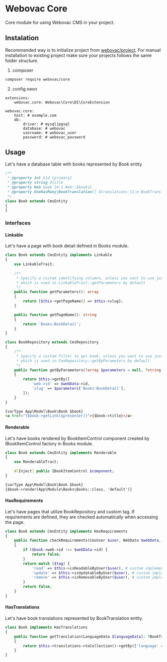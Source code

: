 # Webovac Core

Core module for using Webovac CMS in your project.

## Instalation

Recommended way is to initialize project from [webovac/project](https://www.github.com/webovac/project). For manual installation to existing project make sure your projects follows the same folder structure.

1. composer

```bash
composer require webovac/core
```

2. config.neon

```neon
extensions:
    webovac.core: Webovac\Core\DI\CoreExtension

webovac.core:
    host: # example.com
    db:
        driver: # mysql|pgsql
        database: # webovac
        username: # webovac_user
        password: # webovac_password
```

## Usage

Let's have a database table with books represented by Book entity

```php
/**
 * @property int $id {primary}
 * @property string $title 
 * @property Web $web {m:1 Web::$books} 
 * @property OneHasMany|BookTranslation[] $translations {1:m BookTranslation::$book, orderBy=language->rank}
 */
class Book extends CmsEntity
{
}
```

### Interfaces

#### Linkable

Let's have a page with book detail defined in Books module.

```php
class Book extends CmsEntity implements Linkable
{
    use LinkableTrait;
    
    /**
     * Specify a custom identifying columns, unless you want to use just primary key,
     * which is used in LinkableTrait::getParameters by default
     */ 
    public function getParameters(): array
    {
        return [$this->getPageName() => $this->slug];
    }

    public function getPageName(): string
    {
        return 'Books:BookDetail';
    }
}
```

```php
class BookRepository extends CmsRepository
{
    /**
     * Specify a custom filter to get book, unless you want to use just primary key,
     * which is used in CmsRepository::getByParameters by default
     */ 
    public function getByParameters(?array $parameters = null, ?string $path = null, ?WebData $webData = null): ?Book
    {
        return $this->getBy([
            'web->id' => $webData->id,
            'slug' => $parameters['Books:BookDetail'],
        ]);
    }
}
```

```html
{varType App\Model\Book\Book $book}
<a href="{$book->getLink($presenter)}">{$book->title}</a>
```

#### Renderable

Let's have books rendered by BookItemControl component created by IBookItemControl factory in Books module.

```php
class Book extends CmsEntity implements Renderable
{    
    use RenderableTrait;
	
    #[Inject] public IBookItemControl $component;
}
```

```html
{varType App\Model\Book\Book $book}
{$book->render(App\Module\Books\Books::class, 'default')}
```

#### HasRequirements

Let's have pages that utilize BookRepository and custom tag. If requirements are defined, they are checked automatically when accessing the page.

```php
class Book extends CmsEntity implements HasRequirements
{
    public function checkRequirements(CmsUser $user, WebData $webData, ?string $tag = null): bool
    {
        if ($book->web->id !== $webData->id) {
            return false;
        }
        return match ($tag) {
            'read' => $this->isReadableByUser($user), # custom implementation
            'update' => $this->isUpdatableByUser($user), # custom implementation
            'remove' => $this->isRemovableByUser($user), # custom implementation
        }
        return false;
    }
}
```

#### HasTranslations

Let's have book translations represented by BookTranslation entity.

```php
class Book implements HasTranslations
{
    public function getTranslation(LanguageData $languageData): ?BookTranslation
    {
        return $this->translations->toCollection()->getBy(['language' => $languageData->id]);
    }
}
```
